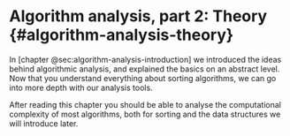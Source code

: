 
# Algorithm analysis, part 2: Theory {#algorithm-analysis-theory}

In [chapter @sec:algorithm-analysis-introduction] we introduced the ideas behind algorithmic analysis, and explained the basics on an abstract level.
Now that you understand everything about sorting algorithms, we can go into more depth with our analysis tools.

After reading this chapter you should be able to analyse the computational complexity of most algorithms, both for sorting and the data structures we will introduce later.
